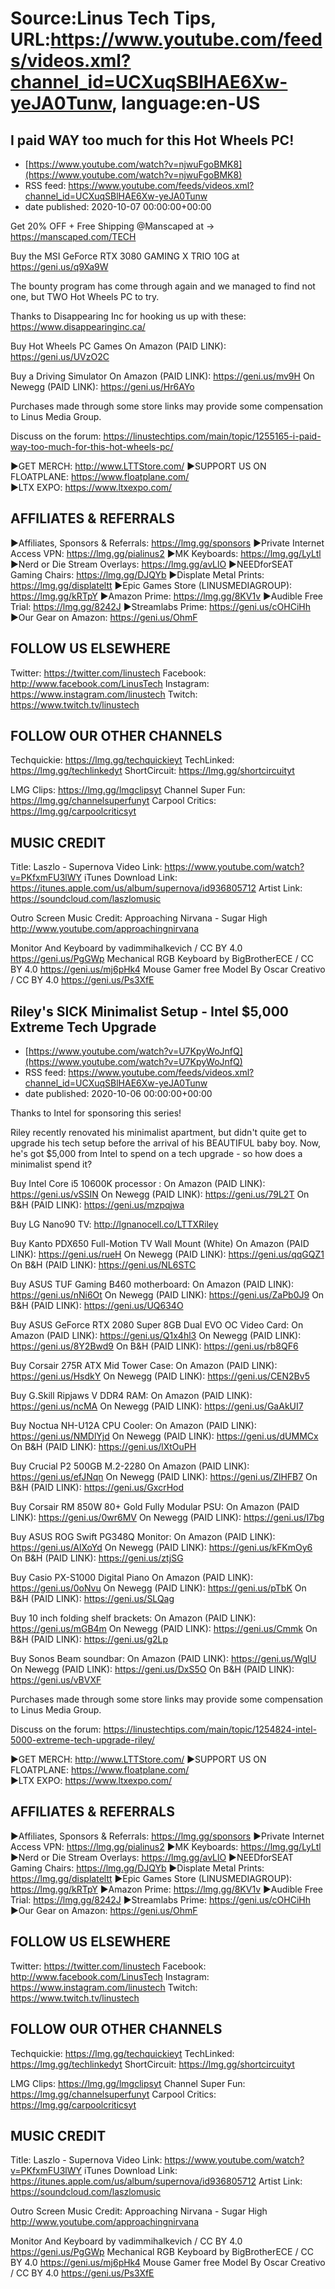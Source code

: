 # Source:Linus Tech Tips, URL:https://www.youtube.com/feeds/videos.xml?channel_id=UCXuqSBlHAE6Xw-yeJA0Tunw, language:en-US

## I paid WAY too much for this Hot Wheels PC!
 - [https://www.youtube.com/watch?v=njwuFgoBMK8](https://www.youtube.com/watch?v=njwuFgoBMK8)
 - RSS feed: https://www.youtube.com/feeds/videos.xml?channel_id=UCXuqSBlHAE6Xw-yeJA0Tunw
 - date published: 2020-10-07 00:00:00+00:00

Get 20% OFF + Free Shipping @Manscaped at → https://manscaped.com/TECH

Buy the MSI GeForce RTX 3080 GAMING X TRIO 10G at https://geni.us/q9Xa9W

The bounty program has come through again and we managed to find not one, but TWO Hot Wheels PC to try.

Thanks to Disappearing Inc for hooking us up with these: https://www.disappearinginc.ca/

Buy Hot Wheels PC Games
On Amazon (PAID LINK): https://geni.us/UVzO2C

Buy a Driving Simulator
On Amazon (PAID LINK): https://geni.us/mv9H
On Newegg (PAID LINK): https://geni.us/Hr6AYo

Purchases made through some store links may provide some compensation to Linus Media Group.

Discuss on the forum: https://linustechtips.com/main/topic/1255165-i-paid-way-too-much-for-this-hot-wheels-pc/

►GET MERCH: http://www.LTTStore.com/
►SUPPORT US ON FLOATPLANE: https://www.floatplane.com/  
►LTX EXPO: https://www.ltxexpo.com/   

AFFILIATES & REFERRALS
---------------------------------------------------
►Affiliates, Sponsors & Referrals: https://lmg.gg/sponsors
►Private Internet Access VPN: https://lmg.gg/pialinus2
►MK Keyboards: https://lmg.gg/LyLtl
►Nerd or Die Stream Overlays: https://lmg.gg/avLlO
►NEEDforSEAT Gaming Chairs: https://lmg.gg/DJQYb
►Displate Metal Prints: https://lmg.gg/displateltt
►Epic Games Store (LINUSMEDIAGROUP): https://lmg.gg/kRTpY
►Amazon Prime: https://lmg.gg/8KV1v
►Audible Free Trial: https://lmg.gg/8242J
►Streamlabs Prime: https://geni.us/cOHCiHh
►Our Gear on Amazon: https://geni.us/OhmF
 
FOLLOW US ELSEWHERE
---------------------------------------------------  
Twitter: https://twitter.com/linustech
Facebook: http://www.facebook.com/LinusTech
Instagram: https://www.instagram.com/linustech
Twitch: https://www.twitch.tv/linustech

FOLLOW OUR OTHER CHANNELS
---------------------------------------------------  
Techquickie: https://lmg.gg/techquickieyt
TechLinked: https://lmg.gg/techlinkedyt
ShortCircuit: https://lmg.gg/shortcircuityt

LMG Clips: https://lmg.gg/lmgclipsyt
Channel Super Fun: https://lmg.gg/channelsuperfunyt
Carpool Critics: https://lmg.gg/carpoolcriticsyt

MUSIC CREDIT
---------------------------------------------------  
Title: Laszlo - Supernova
Video Link: https://www.youtube.com/watch?v=PKfxmFU3lWY
iTunes Download Link: https://itunes.apple.com/us/album/supernova/id936805712
Artist Link: https://soundcloud.com/laszlomusic

Outro Screen Music Credit: Approaching Nirvana - Sugar High http://www.youtube.com/approachingnirvana

Monitor And Keyboard by vadimmihalkevich / CC BY 4.0  https://geni.us/PgGWp
Mechanical RGB Keyboard by BigBrotherECE / CC BY 4.0 https://geni.us/mj6pHk4
Mouse Gamer free Model By Oscar Creativo / CC BY 4.0 https://geni.us/Ps3XfE

## Riley's SICK Minimalist Setup - Intel $5,000 Extreme Tech Upgrade
 - [https://www.youtube.com/watch?v=U7KpyWoJnfQ](https://www.youtube.com/watch?v=U7KpyWoJnfQ)
 - RSS feed: https://www.youtube.com/feeds/videos.xml?channel_id=UCXuqSBlHAE6Xw-yeJA0Tunw
 - date published: 2020-10-06 00:00:00+00:00

Thanks to Intel for sponsoring this series!

Riley recently renovated his minimalist apartment, but didn't quite get to upgrade his tech setup before the arrival of his BEAUTIFUL baby boy. Now, he's got $5,000 from Intel to spend on a tech upgrade - so how does a minimalist spend it?

Buy Intel Core i5 10600K processor :
On Amazon (PAID LINK): https://geni.us/vSSIN
On Newegg (PAID LINK): https://geni.us/79L2T
On B&H (PAID LINK): https://geni.us/mzpqjwa

Buy LG Nano90 TV: http://lgnanocell.co/LTTXRiley

Buy Kanto PDX650 Full-Motion TV Wall Mount (White)
On Amazon (PAID LINK): https://geni.us/rueH
On Newegg (PAID LINK): https://geni.us/qqGQZ1
On B&H (PAID LINK): https://geni.us/NL6STC

Buy ASUS TUF Gaming B460 motherboard:
On Amazon (PAID LINK): https://geni.us/nNi6Ot
On Newegg (PAID LINK): https://geni.us/ZaPb0J9
On B&H (PAID LINK): https://geni.us/UQ634O

Buy ASUS GeForce RTX 2080 Super 8GB Dual EVO OC Video Card:
On Amazon (PAID LINK): https://geni.us/Q1x4hl3
On Newegg (PAID LINK): https://geni.us/8Y2Bwd9
On B&H (PAID LINK): https://geni.us/rb8QF6

Buy Corsair 275R ATX Mid Tower Case:
On Amazon (PAID LINK): https://geni.us/HsdkY
On Newegg (PAID LINK): https://geni.us/CEN2Bv5

Buy G.Skill Ripjaws V DDR4 RAM:
On Amazon (PAID LINK): https://geni.us/ncMA
On Newegg (PAID LINK): https://geni.us/GaAkUI7

Buy Noctua NH-U12A CPU Cooler:
On Amazon (PAID LINK): https://geni.us/NMDlYjd
On Newegg (PAID LINK): https://geni.us/dUMMCx
On B&H (PAID LINK): https://geni.us/lXtOuPH

Buy Crucial P2 500GB M.2-2280
On Amazon (PAID LINK): https://geni.us/efJNqn
On Newegg (PAID LINK): https://geni.us/ZlHFB7
On B&H (PAID LINK): https://geni.us/GxcrHod

Buy Corsair RM 850W 80+ Gold Fully Modular PSU:
On Amazon (PAID LINK): https://geni.us/0wr6MV
On Newegg (PAID LINK): https://geni.us/I7bg

Buy ASUS ROG Swift PG348Q Monitor:
On Amazon (PAID LINK): https://geni.us/AlXoYd
On Newegg (PAID LINK): https://geni.us/kFKmOy6
On B&H (PAID LINK): https://geni.us/ztjSG

Buy Casio PX-S1000 Digital Piano
On Amazon (PAID LINK): https://geni.us/0oNvu
On Newegg (PAID LINK): https://geni.us/pTbK
On B&H (PAID LINK): https://geni.us/SLQag

Buy 10 inch folding shelf brackets:
On Amazon (PAID LINK): https://geni.us/mGB4m
On Newegg (PAID LINK): https://geni.us/Cmmk
On B&H (PAID LINK): https://geni.us/g2Lp

Buy Sonos Beam soundbar:
On Amazon (PAID LINK): https://geni.us/WgIU
On Newegg (PAID LINK): https://geni.us/DxS5O
On B&H (PAID LINK): https://geni.us/vBVXF

Purchases made through some store links may provide some compensation to Linus Media Group.

Discuss on the forum: https://linustechtips.com/main/topic/1254824-intel-5000-extreme-tech-upgrade-riley/


►GET MERCH: http://www.LTTStore.com/
►SUPPORT US ON FLOATPLANE: https://www.floatplane.com/  
►LTX EXPO: https://www.ltxexpo.com/   

AFFILIATES & REFERRALS
---------------------------------------------------
►Affiliates, Sponsors & Referrals: https://lmg.gg/sponsors
►Private Internet Access VPN: https://lmg.gg/pialinus2
►MK Keyboards: https://lmg.gg/LyLtl
►Nerd or Die Stream Overlays: https://lmg.gg/avLlO
►NEEDforSEAT Gaming Chairs: https://lmg.gg/DJQYb
►Displate Metal Prints: https://lmg.gg/displateltt
►Epic Games Store (LINUSMEDIAGROUP): https://lmg.gg/kRTpY
►Amazon Prime: https://lmg.gg/8KV1v
►Audible Free Trial: https://lmg.gg/8242J
►Streamlabs Prime: https://geni.us/cOHCiHh
►Our Gear on Amazon: https://geni.us/OhmF
 
FOLLOW US ELSEWHERE
---------------------------------------------------  
Twitter: https://twitter.com/linustech
Facebook: http://www.facebook.com/LinusTech
Instagram: https://www.instagram.com/linustech
Twitch: https://www.twitch.tv/linustech

FOLLOW OUR OTHER CHANNELS
---------------------------------------------------  
Techquickie: https://lmg.gg/techquickieyt
TechLinked: https://lmg.gg/techlinkedyt
ShortCircuit: https://lmg.gg/shortcircuityt

LMG Clips: https://lmg.gg/lmgclipsyt
Channel Super Fun: https://lmg.gg/channelsuperfunyt
Carpool Critics: https://lmg.gg/carpoolcriticsyt

MUSIC CREDIT
---------------------------------------------------  
Title: Laszlo - Supernova
Video Link: https://www.youtube.com/watch?v=PKfxmFU3lWY
iTunes Download Link: https://itunes.apple.com/us/album/supernova/id936805712
Artist Link: https://soundcloud.com/laszlomusic

Outro Screen Music Credit: Approaching Nirvana - Sugar High http://www.youtube.com/approachingnirvana

Monitor And Keyboard by vadimmihalkevich / CC BY 4.0  https://geni.us/PgGWp
Mechanical RGB Keyboard by BigBrotherECE / CC BY 4.0 https://geni.us/mj6pHk4
Mouse Gamer free Model By Oscar Creativo / CC BY 4.0 https://geni.us/Ps3XfE

